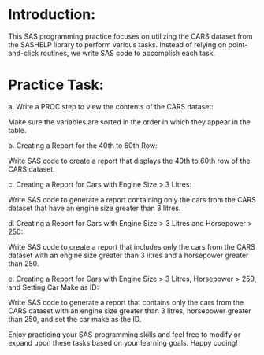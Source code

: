 # Introduction:
This SAS programming practice focuses on utilizing the CARS dataset from the SASHELP library to perform various tasks. 
Instead of relying on point-and-click routines, we write SAS code to accomplish each task. 

# Practice Task:

a. Write a PROC step to view the contents of the CARS dataset:

Make sure the variables are sorted in the order in which they appear in the table.

b. Creating a Report for the 40th to 60th Row:

Write SAS code to create a report that displays the 40th to 60th row of the CARS dataset. 

c. Creating a Report for Cars with Engine Size > 3 Litres:

Write SAS code to generate a report containing only the cars from the CARS dataset that have an engine size greater than 3 litres. 

d. Creating a Report for Cars with Engine Size > 3 Litres and Horsepower > 250:

Write SAS code to create a report that includes only the cars from the CARS dataset with an engine size greater than 3 litres and a 
horsepower greater than 250. 

e. Creating a Report for Cars with Engine Size > 3 Litres, Horsepower > 250, and Setting Car Make as ID:

Write SAS code to generate a report that contains only the cars from the CARS dataset with an engine size greater than 3 litres, 
horsepower greater than 250, and set the car make as the ID. 

Enjoy practicing your SAS programming skills and feel free to modify or expand upon these tasks based on your learning goals. Happy coding!
